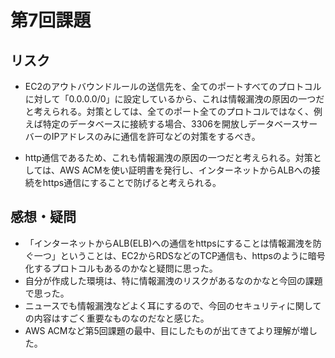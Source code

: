# 第7回課題

## リスク
- EC2のアウトバウンドルールの送信先を、全てのポートすべてのプロトコルに対して「0.0.0.0/0」に設定しているから、これは情報漏洩の原因の一つだと考えられる。対策としては、全てのポート全てのプロトコルではなく、例えば特定のデータベースに接続する場合、3306を開放しデータベースサーバーのIPアドレスのみに通信を許可などの対策をするべき。

- http通信であるため、これも情報漏洩の原因の一つだと考えられる。対策としては、AWS ACMを使い証明書を発行し、インターネットからALBへの接続をhttps通信にすることで防げると考えられる。


## 感想・疑問
- 「インターネットからALB(ELB)への通信をhttpsにすることは情報漏洩を防ぐ一つ」ということは、EC2からRDSなどのTCP通信も、httpsのように暗号化するプロトコルもあるのかなと疑問に思った。
- 自分が作成した環境は、特に情報漏洩のリスクがあるなのかなと今回の課題で思った。
- ニュースでも情報漏洩などよく耳にするので、今回のセキュリティに関しての内容はすごく重要なものなのだなと感じた。
- AWS ACMなど第5回課題の最中、目にしたものが出てきてより理解が増した。
